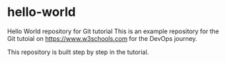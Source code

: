 # hello-world
Hello World repository for Git tutorial
This is an example repository for the Git tutoial on https://www.w3schools.com for the DevOps journey.

This repository is built step by step in the tutorial.
